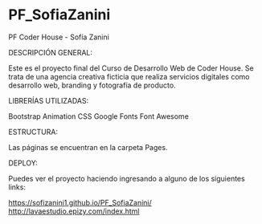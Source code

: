 # PF_SofiaZanini
PF Coder House - Sofía Zanini

DESCRIPCIÓN GENERAL:

Este es el proyecto final del Curso de Desarrollo Web de Coder House.
Se trata de una agencia creativa ficticia que realiza servicios digitales como desarrollo web, branding y fotografía de producto.

LIBRERÍAS UTILIZADAS:

Bootstrap
Animation CSS
Google Fonts
Font Awesome

ESTRUCTURA:

Las páginas se encuentran en la carpeta Pages.

DEPLOY:

Puedes ver el proyecto haciendo ingresando a alguno de los siguientes links:

https://sofizanini1.github.io/PF_SofiaZanini/
http://lavaestudio.epizy.com/index.html


